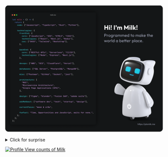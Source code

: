 [![Hi! I’m Milk! Programmed to make the world a better place.](https://github.com/milkshakegum/milkshakegum/blob/main/Github_ReadMe.png)](https://plsmilk.me)


<details>
<summary>Click for surprise</a></summary>
<br>

![github contribution grid snake animation](https://raw.githubusercontent.com/milkshakegum/milkshakegum/output/github-contribution-grid-snake-dark.svg#gh-dark-mode-only)![github contribution grid snake animation](https://raw.githubusercontent.com/milkshakegum/milkshakegum/output/github-contribution-grid-snake.svg#gh-light-mode-only)

<p align="center">
  <br>
    <a href="https://github.com/milkshakegum/milkshakegum/blob/main/header.svg">
      <img src="https://raw.githubusercontent.com/milkshakegum/milkshakegum/b1f629f7be64198d27f131b4a7b84a743b46bae8/header.svg" 
           alt="Welcome to my playground">
    </a>
  <br>
</p>


<p align="center">
  <a href="https://git.io/typing-svg">
    <img src="https://readme-typing-svg.herokuapp.com?font=Fira+Code&pause=1000&color=828282&center=true&vCenter=true&width=960&lines=Get+to+know+me+better..."
         alt="Typing SVG - Get to know me better" />
  </a>
</p>



[![Lighthouse Score - 100 Friendly and the best](https://github.com/milkshakegum/milkshakegum/blob/main/Lighthouse_Score.png)](https://plsmilk.me)

```php
milk                          ┌───────────────────────┐             ┌──────────────┐   
 ├─working-on                 |         Human         ├── has-a ───→|      Pet     |   |\/| | |_ |(      
 │  ├─Moon                    └───────────────────────┘             └──────────────┘         |      
 │  └─Cr8s                          ↑              ↑                      ↑   ↑           
 ├─interested-in                    |              |                      |   |           (ᐠ───ᐟ\
 │  └─tech                          |            is-a                     |   |           | ◔_◔|
 │     ├─Ai                         |              |                      |   |           └──--─┘      /ᐠ_ᐟ\_
 │     └─Blockchain                 |         ┌────┴─────────┐            |   |          / /    \\    (.ᆺ.)))
 ├─lives-in                        is-a       |    Jianna    ├── has-a ───┘   |          \_\____//    /    \(  
 │  └─Philippines                   |         └──────────────┘                |           (_) (_)     \_)(_/_) 
 └─learning                         |                                       is-a                            
    ├─Neural-Networks               |                                         |                          |
    ├─Clean-Architecture      ┌─────┴──────────┐                     ┌────────┴────┐                   _  _ ___
    │  └─Design-Patterns      │      Milk      ├───────has-a ───────→│     Cat     │                  (_ /-\ |
    └─Algorithms              └────────────────┘                     └─────────────┘        

```


<table width="960px">
<tr>
<td valign="top" align="center" width="50%">

### Projects

[![Portfolio](https://github-readme-stats.vercel.app/api/pin/?username=milkshakegum&repo=portfolio&title_color=fff&icon_color=f9f9f9&text_color=9f9f9f&bg_color=141617&hide_border=true)](https://github.com/milkshakegum/portfolio)

</td>
<td valign="top" align="center" width="50%">

### Resources
 
[![Notion-cms](https://github-readme-stats.vercel.app/api/pin/?username=milkshakegum&repo=notion-cms&title_color=fff&icon_color=f9f9f9&text_color=9f9f9f&bg_color=141617&hide_border=true)](https://github.com/milkshakegum/notion-cms)
  

</td>
</tr>
<tr>
<tr>
<td valign="top" align="center" width="50%">

### Github Stats
  
[![Github Stats of Milk](https://github-readme-stats.vercel.app/api?username=milkshakegum&show_icons=true&title_color=fff&icon_color=f9f9f9&text_color=9f9f9f&bg_color=141617&count_private=true&include_all_commits=true&hide_border=true&hide_title=true)](https://github-readme-stats.vercel.app/api?username=milkshakegum&show_icons=true&title_color=fff&icon_color=f9f9f9&text_color=9f9f9f&bg_color=141617&count_private=true&include_all_commits=true&hide_border=true&hide_title=true)

</td>
<td valign="top" align="center" width="50%">

### Language Stats

[![Profile Stats of Milk](https://github-readme-stats.vercel.app/api/top-langs/?username=milkshakegum&layout=compact&hide=html&show_icons=true&title_color=fff&icon_color=f9f9f9&text_color=9f9f9f&bg_color=141617&card_width=480&text_bold=true&langs_count=10&hide_border=true&hide_title=true)](https://github-readme-stats.vercel.app/api/top-langs/?username=milkshakegum&layout=compact&hide=html&show_icons=true&title_color=fff&icon_color=f9f9f9&text_color=9f9f9f&bg_color=141617&card_width=480&text_bold=true&langs_count=10&hide_border=true&hide_title=true)

</td>
</tr>
<tr>
<td valign="top" align="center" width="50%">

### Listen with Me

[![Spotify Github Profile](https://spotify-github-profile.vercel.app/api/view?uid=22uefj7owginszaq4wp5ij42q&cover_image=true&theme=novatorem&bar_color=787878&bar_color_cover=true)](https://spotify-github-profile.vercel.app/api/view?uid=22uefj7owginszaq4wp5ij42q&redirect=true)


</td>
<td valign="top" align="center" width="50%">

### Recent Updates

<!-- BLOG-POST-LIST:START -->
- [I made the best Github ReadMe EVER!](https://dev.to/milkshakegum/i-made-the-best-github-readme-ever-42bd)
<!-- BLOG-POST-LIST:END -->

</td>
</tr>
<tr>
<td valign="top" align="center" width="50%">

### Support Me

<a href="https://ko-fi.com/milkshakegum"> 
  <img align="center" 
       src="https://cdn.ko-fi.com/cdn/kofi5.png?v=3" 
       height="50" 
       width="210" 
       alt="Support Me! Click this button" />
</a>


</td>
<td valign="top" align="center" width="50%">

### Connect with me

[![Discord](https://img.shields.io/badge/Discord-%237289DA.svg?logo=discord&style=for-the-badge&logoColor=white&color=141617)](htttps://discord.gg/https://discord.com/invite/nBy5htDZrU) 
[![Instagram](https://img.shields.io/badge/Instagram-%23E4405F.svg?logo=Instagram&style=for-the-badge&logoColor=white&color=141617)](https://instagram.com/milkshakegum) 
[![Pinterest](https://img.shields.io/badge/Pinterest-%23E60023.svg?logo=Pinterest&style=for-the-badge&logoColor=white&color=141617)](https://pinterest.com/milkshakegum) 
[![Reddit](https://img.shields.io/badge/Reddit-%23FF4500.svg?logo=Reddit&style=for-the-badge&logoColor=white&color=141617)](https://reddit.com/user/milkshakegum) 
[![Stack Overflow](https://img.shields.io/badge/-Stackoverflow-FE7A16?logo=stack-overflow&style=for-the-badge&logoColor=white&color=141617)](https://stackoverflow.com/users/milkshakegum) 
[![TikTok](https://img.shields.io/badge/TikTok-%23000000.svg?logo=TikTok&style=for-the-badge&logoColor=white&color=141617)](https://tiktok.com/@milkshakegum) 
[![Twitch](https://img.shields.io/badge/Twitch-%239146FF.svg?logo=Twitch&style=for-the-badge&logoColor=white&color=141617)](https://twitch.tv/milkshakegum) 
[![Twitter](https://img.shields.io/badge/Twitter-%231DA1F2.svg?logo=Twitter&style=for-the-badge&logoColor=white&color=141617)](https://twitter.com/milkbuildsstuff) 
[![YouTube](https://img.shields.io/badge/YouTube-%23FF0000.svg?logo=YouTube&style=for-the-badge&logoColor=white&color=141617)](https://youtube.com/c/UCu1rARE88hS9qnc-KZRuu5A)

</td>
</tr>
</table>



*Statistics are extracted from my public activity and doesn't reflect completely the work with my clients. Feel free to [contact me](https://twitter.com/milkbuildsstuff/@blank) if you want to know more about my skills.*


</details>


[![Profile View counts of Milk](https://hits.sh/github.com/milkshakegum.svg?style=for-the-badge&label=Explorers&extraCount=1780&color=141617)](https://hits.sh/github.com/milkshakegum/)

